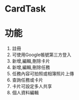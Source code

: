 # CardTask

# 功能
1. 註冊
2. 可使用Google帳號第三方登入
3. 新增,編輯,刪除卡片
4. 新增,編輯,刪除任務
5. 任務內容可拍照或相簿照片上傳
6. 查詢任務或卡片
7. 卡片可設定多人共享
8. 個人資料編輯
